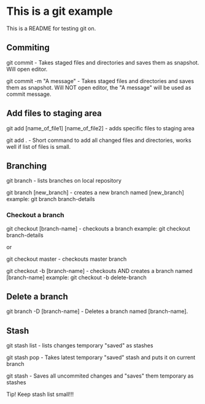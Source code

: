 # This is a git example

This is a README for testing git on.

## Commiting

git commit - Takes staged files and directories and saves them as snapshot. Will open editor.

git commit -m "A message" - Takes staged files and directories and saves them as snapshot. 
Will NOT open editor, the "A message" will be used as commit message.

## Add files to staging area

git add [name_of_file1] [name_of_file2] - adds specific files to staging area

git add . - Short command to add all changed files and directories, works well if list of files is small.

## Branching

git branch - lists branches on local repository

git branch [new_branch] - creates a new branch named [new_branch]
example:
git branch branch-details

### Checkout a branch

git checkout [branch-name] - checkouts a branch
example:
git checkout branch-details

or

git checkout master - checkouts master branch

git checkout -b [branch-name] - checkouts AND creates a branch named [branch-name]
example:
git checkout -b delete-branch

## Delete a branch

git branch -D [branch-name] - Deletes a branch named [branch-name].

## Stash

git stash list - lists changes temporary "saved" as stashes

git stash pop - Takes latest temporary "saved" stash and puts it on current branch

git stash - Saves all uncommited changes and "saves" them temporary as stashes

Tip! Keep stash list small!!!